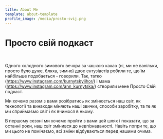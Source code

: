 ```yaml
---
title: About Me
template: about-template
profile_image: /media/prosto-svij.png
---
```

# Просто свій подкаст

</br>

Одного холодного зимового вечора за чашкою какао (ні, ми не ванільки, просто було дуже, бляха, зимно) двоє ентузіастів робили те, що їм найбільше подобається - говорили. Так, татко (https://www.instagram.com/kurnytskyiihor/) і мама (https://www.instagram.com/ann_kurnytska/)  створили мене Просто Свій подкаст.

Ми хочемо разом з вами розібратись як змінюється наш світ, як технології та винаходи міняють наші звички, способи заробітку, та те як ми сприймаємо світ і як вчимося в ньому.

В першому сезоні ми хочемо пройти з вами цей шлях і показати, що за останні роки, наш світ змінився до невпізнаваності. Навіть попри те, що ми цього не помічаємо, всі зміни відбуваються перед нашими очима.